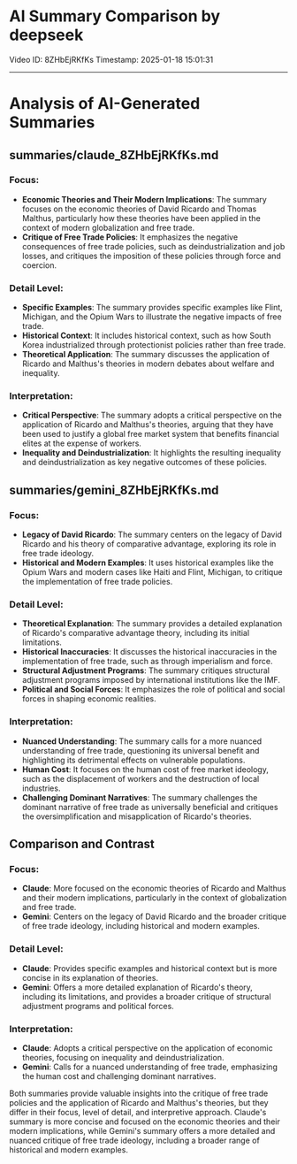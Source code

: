 # AI Summary Comparison by deepseek

Video ID: 8ZHbEjRKfKs
Timestamp: 2025-01-18 15:01:31

---

# Analysis of AI-Generated Summaries

## summaries/claude_8ZHbEjRKfKs.md

### Focus:
- **Economic Theories and Their Modern Implications**: The summary focuses on the economic theories of David Ricardo and Thomas Malthus, particularly how these theories have been applied in the context of modern globalization and free trade.
- **Critique of Free Trade Policies**: It emphasizes the negative consequences of free trade policies, such as deindustrialization and job losses, and critiques the imposition of these policies through force and coercion.

### Detail Level:
- **Specific Examples**: The summary provides specific examples like Flint, Michigan, and the Opium Wars to illustrate the negative impacts of free trade.
- **Historical Context**: It includes historical context, such as how South Korea industrialized through protectionist policies rather than free trade.
- **Theoretical Application**: The summary discusses the application of Ricardo and Malthus's theories in modern debates about welfare and inequality.

### Interpretation:
- **Critical Perspective**: The summary adopts a critical perspective on the application of Ricardo and Malthus's theories, arguing that they have been used to justify a global free market system that benefits financial elites at the expense of workers.
- **Inequality and Deindustrialization**: It highlights the resulting inequality and deindustrialization as key negative outcomes of these policies.

## summaries/gemini_8ZHbEjRKfKs.md

### Focus:
- **Legacy of David Ricardo**: The summary centers on the legacy of David Ricardo and his theory of comparative advantage, exploring its role in free trade ideology.
- **Historical and Modern Examples**: It uses historical examples like the Opium Wars and modern cases like Haiti and Flint, Michigan, to critique the implementation of free trade policies.

### Detail Level:
- **Theoretical Explanation**: The summary provides a detailed explanation of Ricardo's comparative advantage theory, including its initial limitations.
- **Historical Inaccuracies**: It discusses the historical inaccuracies in the implementation of free trade, such as through imperialism and force.
- **Structural Adjustment Programs**: The summary critiques structural adjustment programs imposed by international institutions like the IMF.
- **Political and Social Forces**: It emphasizes the role of political and social forces in shaping economic realities.

### Interpretation:
- **Nuanced Understanding**: The summary calls for a more nuanced understanding of free trade, questioning its universal benefit and highlighting its detrimental effects on vulnerable populations.
- **Human Cost**: It focuses on the human cost of free market ideology, such as the displacement of workers and the destruction of local industries.
- **Challenging Dominant Narratives**: The summary challenges the dominant narrative of free trade as universally beneficial and critiques the oversimplification and misapplication of Ricardo's theories.

## Comparison and Contrast

### Focus:
- **Claude**: More focused on the economic theories of Ricardo and Malthus and their modern implications, particularly in the context of globalization and free trade.
- **Gemini**: Centers on the legacy of David Ricardo and the broader critique of free trade ideology, including historical and modern examples.

### Detail Level:
- **Claude**: Provides specific examples and historical context but is more concise in its explanation of theories.
- **Gemini**: Offers a more detailed explanation of Ricardo's theory, including its limitations, and provides a broader critique of structural adjustment programs and political forces.

### Interpretation:
- **Claude**: Adopts a critical perspective on the application of economic theories, focusing on inequality and deindustrialization.
- **Gemini**: Calls for a nuanced understanding of free trade, emphasizing the human cost and challenging dominant narratives.

Both summaries provide valuable insights into the critique of free trade policies and the application of Ricardo and Malthus's theories, but they differ in their focus, level of detail, and interpretive approach. Claude's summary is more concise and focused on the economic theories and their modern implications, while Gemini's summary offers a more detailed and nuanced critique of free trade ideology, including a broader range of historical and modern examples.